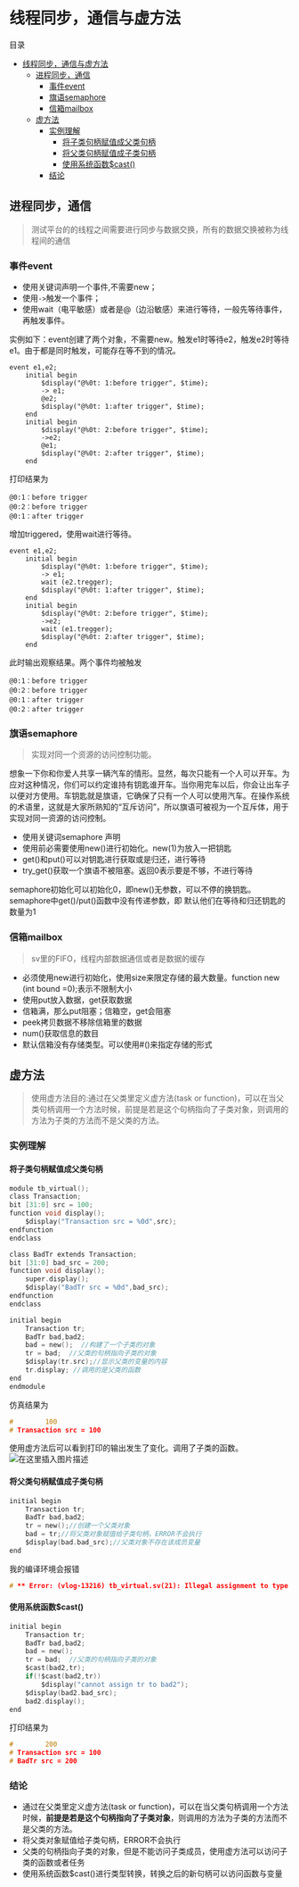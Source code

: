 # 线程同步，通信与虚方法
目录
- [线程同步，通信与虚方法](#-----------)
  * [进程同步，通信](#-------)
    + [事件event](#--event)
    + [旗语semaphore](#--semaphore)
    + [信箱mailbox](#--mailbox)
  * [虚方法](#---)
    + [实例理解](#----)
      - [将子类句柄赋值成父类句柄](#------------)
      - [将父类句柄赋值成子类句柄](#------------)
      - [使用系统函数$cast()](#-------cast--)
    + [结论](#--)
	

## 进程同步，通信
>测试平台的的线程之间需要进行同步与数据交换，所有的数据交换被称为线程间的通信
### 事件event
- 使用关键词声明一个事件,不需要new；  
- 使用`->`触发一个事件；  
- 使用wait（电平敏感）或者是@（边沿敏感）来进行等待，一般先等待事件，再触发事件。   

实例如下：event创建了两个对象，不需要new。触发e1时等待e2，触发e2时等待e1。由于都是同时触发，可能存在等不到的情况。
```
event e1,e2;
    initial begin
        $display("@%0t: 1:before trigger", $time);
        -> e1;
        @e2;
        $display("@%0t: 1:after trigger", $time);
    end
    initial begin
        $display("@%0t: 2:before trigger", $time);
        ->e2;
        @e1;
        $display("@%0t: 2:after trigger", $time);
    end
```
打印结果为
```
@0:1：before trigger
@0:2：before trigger
@0:1：after trigger
```
增加triggered，使用wait进行等待。
```
event e1,e2;
    initial begin
        $display("@%0t: 1:before trigger", $time);
        -> e1;
        wait (e2.tregger);
        $display("@%0t: 1:after trigger", $time);
    end
    initial begin
        $display("@%0t: 2:before trigger", $time);
        ->e2;
        wait (e1.tregger);
        $display("@%0t: 2:after trigger", $time);
    end
```
此时输出观察结果。两个事件均被触发
```
@0:1：before trigger
@0:2：before trigger
@0:1：after trigger
@0:2：after trigger
```
### 旗语semaphore
>实现对同一个资源的访问控制功能。  

想象一下你和你爱人共享一辆汽车的情形。显然，每次只能有一个人可以开车。为应对这种情况，你们可以约定谁持有钥匙谁开车。当你用完车以后，你会让出车子以便对方使用。车钥匙就是旗语，它确保了只有一个人可以使用汽车。在操作系统的术语里，这就是大家所熟知的“互斥访问”，所以旗语可被视为一个互斥体，用于实现对同一资源的访问控制。
- 使用关键词semaphore 声明
- 使用前必需要使用new()进行初始化。new(1)为放入一把钥匙
- get()和put()可以对钥匙进行获取或是归还，进行等待
- try_get()获取一个旗语不被阻塞。返回0表示要是不够，不进行等待

semaphore初始化可以初始化0，即new()无参数，可以不停的换钥匙。
semaphore中get()/put()函数中没有传递参数，即 默认他们在等待和归还钥匙的数量为1
### 信箱mailbox
>sv里的FIFO，线程内部数据通信或者是数据的缓存

- 必须使用new进行初始化，使用size来限定存储的最大数量。function new (int bound =0);表示不限制大小
- 使用put放入数据，get获取数据
- 信箱满，那么put阻塞；信箱空，get会阻塞
- peek拷贝数据不移除信箱里的数据
- num()获取信息的数目
- 默认信箱没有存储类型。可以使用#()来指定存储的形式

## 虚方法
> 使用虚方法目的:通过在父类里定义虚方法(task or function)，可以在当父类句柄调用一个方法时候，前提是若是这个句柄指向了子类对象，则调用的方法为子类的方法而不是父类的方法。
### 实例理解
#### 将子类句柄赋值成父类句柄
```c
module tb_virtual();
class Transaction;
bit [31:0] src = 100;
function void display();
	$display("Transaction src = %0d",src);
endfunction
endclass

class BadTr extends Transaction;
bit [31:0] bad_src = 200;
function void display();
	super.display();
	$display("BadTr src = %0d",bad_src);
endfunction 
endclass

initial begin
	Transaction tr;
	BadTr bad,bad2; 
	bad = new();  //构建了一个子类的对象
	tr = bad;  //父类的句柄指向子类的对象
	$display(tr.src);//显示父类的变量的内容
	tr.display; //调用的是父类的函数
end 
endmodule
```
仿真结果为

```c
#        100
# Transaction src = 100
```
使用虚方法后可以看到打印的输出发生了变化。调用了子类的函数。
![在这里插入图片描述](https://img-blog.csdnimg.cn/7d31eeecfd60442f8409ddd7bb69edb9.png)
#### 将父类句柄赋值成子类句柄
```c
initial begin
	Transaction tr;
	BadTr bad,bad2; 
	tr = new();//创建一个父类对象
	bad = tr;//将父类对象赋值给子类句柄，ERROR不会执行
	$display(bad.bad_src);//父类对象不存在该成员变量
end 
```

我的编译环境会报错
```c
# ** Error: (vlog-13216) tb_virtual.sv(21): Illegal assignment to type 'class tb_virtual.BadTr' from type 'class tb_virtual.Transaction': Types are not assignment compatible.
```
#### 使用系统函数$cast()
```c
initial begin
	Transaction tr;
	BadTr bad,bad2; 
	bad = new();
	tr = bad;  //父类的句柄指向子类的对象
	$cast(bad2,tr);
	if(!$cast(bad2,tr))
		$display("cannot assign tr to bad2");
	$display(bad2.bad_src);
	bad2.display();
end 
```
打印结果为

```c
#        200
# Transaction src = 100
# BadTr src = 200
```
### 结论
- 通过在父类里定义虚方法(task or function)，可以在当父类句柄调用一个方法时候，**前提是若是这个句柄指向了子类对象**，则调用的方法为子类的方法而不是父类的方法。
-  将父类对象赋值给子类句柄，ERROR不会执行
- 父类的句柄指向子类的对象，但是不能访问子类成员，使用虚方法可以访问子类的函数或者任务
- 使用系统函数$cast()进行类型转换，转换之后的新句柄可以访问函数与变量